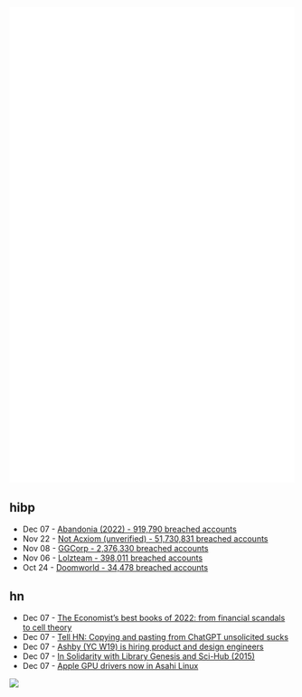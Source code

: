 ![Metrics](https://raw.githubusercontent.com/phixion/phixion/master/metrics.svg)

## hibp

<!--
for https://github.com/phixion/phixion/blob/main/.github/workflows/feeds.yml
-->
<!--START_SECTION:haveibeenpwnd-->
- Dec 07 - [Abandonia (2022) - 919,790 breached accounts](https://haveibeenpwned.com/PwnedWebsites#Abandonia2022)
- Nov 22 - [Not Acxiom (unverified) - 51,730,831 breached accounts](https://haveibeenpwned.com/PwnedWebsites#NotAcxiom)
- Nov 08 - [GGCorp - 2,376,330 breached accounts](https://haveibeenpwned.com/PwnedWebsites#GGCorp)
- Nov 06 - [Lolzteam - 398,011 breached accounts](https://haveibeenpwned.com/PwnedWebsites#Lolzteam)
- Oct 24 - [Doomworld - 34,478 breached accounts](https://haveibeenpwned.com/PwnedWebsites#Doomworld)
<!--END_SECTION:haveibeenpwnd-->

## hn

<!--
for https://github.com/phixion/phixion/blob/main/.github/workflows/feeds.yml
-->
<!--START_SECTION:hn-->
- Dec 07 - [The Economist’s best books of 2022: from financial scandals to cell theory](https://www.economist.com/culture/2022/12/06/these-are-the-economists-best-books-of-2022)
- Dec 07 - [Tell HN: Copying and pasting from ChatGPT unsolicited sucks](https://news.ycombinator.com/item?id=33891538)
- Dec 07 - [Ashby (YC W19) is hiring product and design engineers](https://www.ashbyhq.com/careers?utm_source=hn)
- Dec 07 - [In Solidarity with Library Genesis and Sci-Hub (2015)](https://custodians.online)
- Dec 07 - [Apple GPU drivers now in Asahi Linux](https://asahilinux.org/2022/12/gpu-drivers-now-in-asahi-linux/)
<!--END_SECTION:hn-->

<!--
for https://yhype.me
-->
![](https://hit.yhype.me/github/profile?user_id=13013670)
